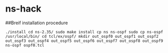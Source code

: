 # ns-hack

##Breif installation procedure

`./install
cd ns-2.35/
sudo make install
cp ns ns-ospf
sudo cp ns-ospf /usr/local/bin/
cd tcl/ex/ospf/
mkdir out_ospf0 out_ospf1 out_ospf2 out_ospf3 out_ospf4 out_ospf5 out_ospf6 out_ospf7 out_ospf8 out_ospf9
ns-ospf ospf0.tcl`
